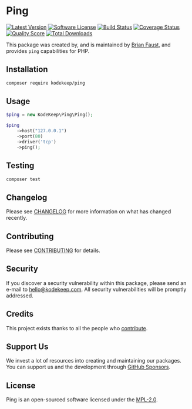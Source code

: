 # Ping

[![Latest Version](https://badgen.net/packagist/v/kodekeep/ping)](https://packagist.org/packages/kodekeep/ping)
[![Software License](https://badgen.net/packagist/license/kodekeep/ping)](https://packagist.org/packages/kodekeep/ping)
[![Build Status](https://img.shields.io/github/workflow/status/kodekeep/ping/run-tests?label=tests)](https://github.com/kodekeep/ping/actions?query=workflow%3Arun-tests+branch%3Amaster)
[![Coverage Status](https://badgen.net/codeclimate/coverage/kodekeep/ping)](https://codeclimate.com/github/kodekeep/ping)
[![Quality Score](https://badgen.net/codeclimate/maintainability/kodekeep/ping)](https://codeclimate.com/github/kodekeep/ping)
[![Total Downloads](https://badgen.net/packagist/dt/kodekeep/ping)](https://packagist.org/packages/kodekeep/ping)

This package was created by, and is maintained by [Brian Faust](https://github.com/faustbrian), and provides `ping` capabilities for PHP.

## Installation

```bash
composer require kodekeep/ping
```

## Usage

``` php
$ping = new KodeKeep\Ping\Ping();

$ping
    ->host("127.0.0.1")
    ->port(80)
    ->driver('tcp')
    ->ping();
```

## Testing

``` bash
composer test
```

## Changelog

Please see [CHANGELOG](CHANGELOG.md) for more information on what has changed recently.

## Contributing

Please see [CONTRIBUTING](CONTRIBUTING.md) for details.

## Security

If you discover a security vulnerability within this package, please send an e-mail to hello@kodekeep.com. All security vulnerabilities will be promptly addressed.

## Credits

This project exists thanks to all the people who [contribute](../../contributors).

## Support Us

We invest a lot of resources into creating and maintaining our packages. You can support us and the development through [GitHub Sponsors](https://github.com/sponsors/faustbrian).

## License

Ping is an open-sourced software licensed under the [MPL-2.0](LICENSE.md).
